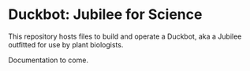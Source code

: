 # Duckbot: Jubilee for Science
This repository hosts files to build and operate a Duckbot, aka a Jubilee outfitted for use by plant biologists.

Documentation to come.

